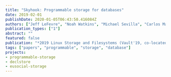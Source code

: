 ```yaml
---
title: "Skyhook: Programmable storage for databases"
date: 2019-02-01
publishDate: 2020-01-05T06:43:50.416084Z
authors: ["Jeff LeFevre", "Noah Watkins", "Michael Sevilla", "Carlos Maltzahn"]
publication_types: ["1"]
abstract: ""
featured: false
publication: "*2019 Linux Storage and Filesystems (Vault'19, co-located with FAST'19)*"
tags: ["papers", "programmable", "storage", "database"]
projects:
- programmable-storage
- declstore
- eusocial-storage
---
```


